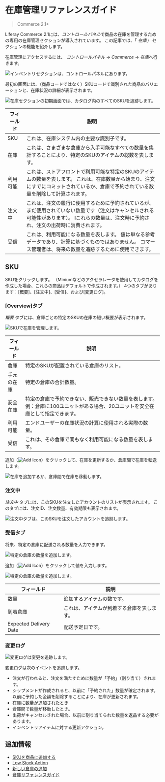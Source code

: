 # 在庫管理リファレンスガイド

> Commerce 2.1+

Liferay Commerce 2.1には、*コントロールパネル*で商品の在庫を管理するための専用の在庫管理セクションが導入されています。 この記事では、「 *在庫」* セクションの機能を紹介します。

在庫管理にアクセスするには、 *コントロールパネル* → *Commerce* → *在庫*へ行きます。

![インベントリセクションは、コントロールパネルにあります。](./inventory-management-reference-guide/images/01.png)

最初の画面には、（商品コードではなく）SKUコードで識別された商品のバリエーションと、在庫状況の詳細が表示されます。

![在庫セクションの初期画面では、カタログ内のすべてのSKUを追跡します。](./inventory-management-reference-guide/images/02.png)

| フィールド | 説明                                                                                              |
| ----- | ----------------------------------------------------------------------------------------------- |
| SKU   | これは、在庫システム内の主要な識別子です。                                                                           |
| 在庫    | これは、さまざまな倉庫から入手可能なすべての数量を集計することにより、特定のSKUのアイテムの総数を表します。                                         |
| 利用可能  | これは、ストアフロントで利用可能な特定のSKUのアイテムの数量を表します。 これは、在庫数量から始まり、注文にすでにコミットされているか、倉庫で予約されている数量を削除して計算されます。   |
| 注文中   | これは、注文の履行に使用するために予約されているが、まだ使用されていない数量です（注文はキャンセルされる可能性があります）。 Iこれらの数量は、注文時に予約され、注文の出荷時に消費されます。 |
| 受信    | これは、利用可能になる数量を表します。 値は単なる参考データであり、計算に基づくものではありません。 コマース管理者は、将来の数量を追跡するために使用できます。                |

## SKU

SKUをクリックします。 （Miniumなどのアクセラレータを使用してカタログを作成した場合、これらの商品はデフォルトで作成されます。） 4つのタブがあります：[概要]、[注文中]、[受信]、および[変更ログ]。

### [Overview]タブ

*概要* タブには、倉庫ごとの特定のSKUの在庫の短い概要が表示されます。

![SKUで在庫を管理します。](./inventory-management-reference-guide/images/03.png)

| フィールド | 説明                                                                  |
| ----- | ------------------------------------------------------------------- |
| 倉庫    | 特定のSKUが配置されている倉庫のリスト。                                               |
| 手元の在庫 | 特定の倉庫の合計数量。                                                         |
| 安全在庫  | 特定の倉庫で予約できない、販売できない数量を表します。 例：倉庫に100ユニットがある場合、20ユニットを安全在庫として指定できます。 |
| 利用可能  | エンドユーザーの在庫状況の計算に使用される実際の数量。                                         |
| 受信    | これは、その倉庫で間もなく利用可能になる数量を表します。                                        |

追加（![Add Icon](../../images/icon-add.png)）をクリックして、在庫を更新するか、倉庫間で在庫を転送します。

![在庫を追加するか、倉庫間で在庫を移動します。](./inventory-management-reference-guide/images/04.png)

### 注文中

*注文中* タブには、このSKUを注文したアカウントのリストが表示されます。 このタブには、注文ID、注文数量、有効期限も表示されます。

![注文中タブは、このSKUを注文したアカウントを追跡します。](./inventory-management-reference-guide/images/08.png)

### 受信タブ

将来、特定の倉庫に配送される数量を入力できます。

![特定の倉庫の数量を追加します。](./inventory-management-reference-guide/images/06.png)

追加（![Add Icon](../../images/icon-add.png)）をクリックして値を入力します。

![特定の倉庫の数量を追加します。](./inventory-management-reference-guide/images/05.png)

| フィールド                  | 説明                    |
| ---------------------- | --------------------- |
| 数量                     | 追加するアイテムの数です。         |
| 到着倉庫                   | これは、アイテムが到着する倉庫を表します。 |
| Expected Delivery Date | 配送予定日です。              |

### 変更ログ

![変更ログは変更を追跡します。](./inventory-management-reference-guide/images/07.png)

変更ログは次のイベントを追跡します。

  - 注文が行われると、注文を満たすために数量が「予約」（割り当て）されます。
  - シップメントが作成されると、以前に「予約された」数量が確定されます。以前に予約した金額を削除することにより、在庫が更新されます。
  - 在庫に数量が追加されたとき
  - 倉庫間で数量が移動したとき。
  - 出荷がキャンセルされた場合、以前に割り当てられた数量を返品する必要があります。
  - インベントリアイテムに対する更新アクション。

## 追加情報

  - [SKUを商品に追加する](../creating-and-managing-products/products/adding-skus-to-your-products.md)
  - [Low Stock Action](./low-stock-action.md)
  - [新しい倉庫の追加](./adding-a-new-warehouse.md)
  - [倉庫リファレンスガイド](./warehouse-reference-guide.md)
